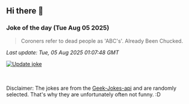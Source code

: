 ## Hi there 👋

### Joke of the day (Tue Aug 05 2025)
<!-- joke -->
>Coroners refer to dead people as 'ABC's'. Already Been Chucked.
<!-- /joke -->

*Last update: Tue, 05 Aug 2025 01:07:48 GMT*

[![Update joke](https://github.com/nclskfm/nclskfm/actions/workflows/joke.yml/badge.svg)](https://github.com/nclskfm/nclskfm/actions/workflows/joke.yml)

<br><br>
Disclaimer: The jokes are from the [Geek-Jokes-api](https://github.com/sameerkumar18/geek-joke-api) and are randomly selected. That's why they are unfortunately often not funny. :D
